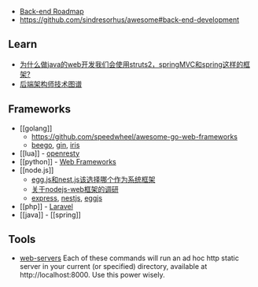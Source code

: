 - [Back-end Roadmap](https://github.com/kamranahmedse/developer-roadmap#back-end-roadmap)
- https://github.com/sindresorhus/awesome#back-end-development



## Learn
- [为什么做java的web开发我们会使用struts2，springMVC和spring这样的框架?](https://github.com/RubyLouvre/agate/issues/8)
- [后端架构师技术图谱](https://github.com/xingshaocheng/architect-awesome)



## Frameworks
- [[golang]]
  - https://github.com/speedwheel/awesome-go-web-frameworks
  - [beego](https://github.com/astaxie/beego), [gin](https://github.com/gin-gonic/gin), [iris](https://github.com/kataras/iris)
- [[lua]] - [openresty](nginx#openresty)
- [[python]] - [Web Frameworks](python#Frameworks)
- [[node.js]] 
  - [egg.js和nest.js该选择哪个作为系统框架](https://cnodejs.org/topic/5b852286632c7f422e5b81e5)
  - [关于nodejs-web框架的调研](https://github.com/xingyuzhe/blog/issues/1)
  - [express](https://github.com/expressjs/express), [nestjs](https://github.com/nestjs/nest), [eggjs](https://github.com/eggjs/egg/)
- [[php]] - [Laravel](php#Laravel)
- [[java]] - [[spring]]



## Tools
- [web-servers](https://gist.github.com/willurd/5720255) Each of these commands will run an ad hoc http static server in your current (or specified) directory, available at http://localhost:8000. Use this power wisely.

